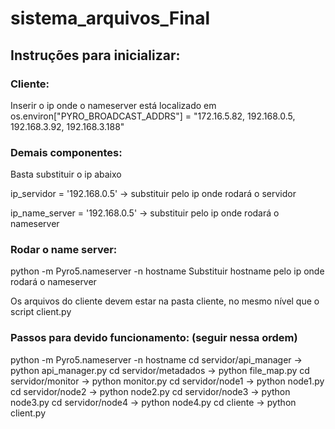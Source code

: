 # sistema_arquivos_Final

## Instruções para inicializar:

### Cliente: 
Inserir o ip onde o nameserver está localizado em os.environ["PYRO_BROADCAST_ADDRS"] = "172.16.5.82, 192.168.0.5, 192.168.3.92, 192.168.3.188"


### Demais componentes: 

Basta substituir o ip abaixo

ip_servidor = '192.168.0.5' -> substituir pelo ip onde rodará o servidor

ip_name_server = '192.168.0.5' -> substituir pelo ip onde rodará o nameserver


### Rodar o name server:
python -m Pyro5.nameserver -n hostname
Substituir hostname pelo ip onde rodará o nameserver

Os arquivos do cliente devem estar na pasta cliente, no mesmo nível que o script client.py

### Passos para devido funcionamento: (seguir nessa ordem)

python -m Pyro5.nameserver -n hostname
cd servidor/api_manager  ->  python api_manager.py
cd servidor/metadados  ->  python file_map.py
cd servidor/monitor  ->  python monitor.py
cd servidor/node1  -> python node1.py
cd servidor/node2  -> python node2.py
cd servidor/node3  -> python node3.py
cd servidor/node4  -> python node4.py
cd cliente  ->  python client.py
